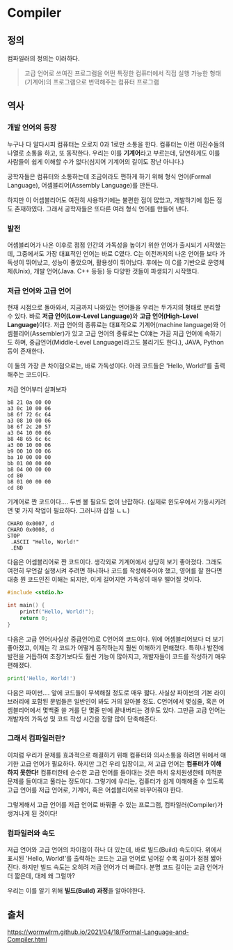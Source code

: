# Compiler

## 정의
<p>컴파일러의 정의는 이러하다.</p>

>고급 언어로 쓰여진 프로그램을 어떤 특정한 컴퓨터에서 직접 실행 가능한 형태(기계어)의 프로그램으로 번역해주는 컴퓨터 프로그램


## 역사

### 개발 언어의 등장

<p>누구나 다 알다시피 컴퓨터는 오로지 0과 1로만 소통을 한다. 컴퓨터는 이런 이진수들의 나열로 소통을 하고, 또 동작한다. 우리는 이를 <b>기계어</b>라고 부르는데, 당연하게도 이를 사람들이 쉽게 이해할 수가 없다(심지어 기계어의 길이도 장난 아니다.) </p>

<p>공학자들은 컴퓨터와 소통하는데 조금이라도 편하게 하기 위해 형식 언어(Formal Language), </<b>어셈블리어(Assembly Language)</b>를 만든다.</p>

<p>하지만 이 어셈블리어도 여전히 사용하기에는 불편한 점이 많았고, 개발하기에 힘든 점도 존재하였다. 그래서 공학자들은 또다른 여러 형식 언어를 만들어 낸다.</p>

### 발전

<p>어셈블리어가 나온 이후로 점점 인간의 가독성을 높이기 위한 언어가 출시되기 시작했는데, 그중에서도 가장 대표적인 언어는 바로 C였다. C는 이전까지의 나온 언어들 보다 가독성이 뛰어났고, 성능이 좋았으며, 활용성이 뛰어났다. 후에는 이 C를 기반으로 운영체제(Unix), 개발 언어(Java. C++ 등등) 등 다양한 것들이 파생되기 시작했다.</p>

### 저급 언어와 고급 언어

<p>현재 시점으로 돌아와서, 지금까지 나와있는 언어들을 우리는 두가지의 형태로 분리할 수 있다. 바로 <b>저급 언어(Low-Level Language)</b>와 <b>고급 언어(High-Level Language)</b>이다. 저급 언어의 종류로는 대표적으로 기계어(machine language)와 어셈블리어(Assembler)가 있고 고급 언어의 종류로는 C(얘는 가끔 저급 언어에 속하기도 하며, 중급언어(Middle-Level Language)라고도 불리기도 한다.), JAVA, Python 등이 존재한다.</p>

<p>이 둘의 가장 큰 차이점으로는, 바로 가독성이다. 아래 코드들은 'Hello, World!'를 출력해주는 코드이다.</p>
<p></p>
<p>저급 언어부터 살펴보자</p>

```machine language
b8 21 0a 00 00
a3 0c 10 00 06
b8 6f 72 6c 64
a3 08 10 00 06
b8 6f 2c 20 57
a3 04 10 00 06
b8 48 65 6c 6c
a3 00 10 00 06
b9 00 10 00 06
ba 10 00 00 00
bb 01 00 00 00
b8 04 00 00 00
cd 80
b8 01 00 00 00
cd 80
```

<p>기계어로 짠 코드이다.... 두번 볼 필요도 없이 난잡하다. (실제로 윈도우에서 가동시키려면 몇 가지 작업이 필요하다. 그러니까 삽질 ㄴㄴ)</p>

```assembly
CHARO 0x0007, d
CHARO 0x0008, d
STOP
 .ASCII "Hello, World!"
 .END
```

<p>다음은 어셈블리어로 짠 코드이다. 생각외로 기계어에서 상당히 보기 좋아졌다. 그래도 여전히 무언갈 실행시켜 주려면 하나하나 코드를 작성해주어야 했고, 영어를 잘 한다면 대충 뭔 코드인진 이해는 되지만, 이게 길어지면 가독성이 매우 떨어질 것이다.</p>

```C
#include <stdio.h>

int main() {
    printf("Hello, World!");
    return 0;
}
```

<p>다음은 고급 언어(사실상 중급언어)로 C언어의 코드이다. 위에 어셈블리어보다 더 보기 좋아졌고, 이제는 각 코드가 어떻게 동작하는지 훨씬 이해하기 편해졌다. 특히나 발전에 발전을 거듭하여 초창기보다도 훨씬 기능이 많아지고, 개발자들이 코드를 작성하기 매우 편해졌다.</p>

```Python
print('Hello, World!')
```

<p>다음은 파이썬.... 앞에 코드들이 무색해질 정도로 매우 짧다. 사실상 파이썬의 기본 라이브러리에 포함된 문법들은 일반인이 봐도 거의 알아볼 정도. C언어에서 몇십줄, 혹은 어셈블리어에서 몇백줄 쓸 거를 단 몇줄 만에 끝내버리는 경우도 있다. 그만큼 고급 언어는 개발자의 가독성 및 코드 작성 시간을 정말 많이 단축해준다.</p>

### 그래서 컴파일러란?

<p>이처럼 우리가 문제를 효과적으로 해결하기 위해 컴퓨터와 의사소통을 하려면 위에서 얘기한 고급 언어가 필요하다. 하지만 그건 우리 입장이고, 저 고급 언어는 <b>컴퓨터가 이해하지 못한다!</b> 컴퓨터한테 순수한 고급 언어를 들이대는 것은 마치 유치원생한테 미적분 문제를 들이대고 풀라는 정도이다. 그렇기에 우리는, 컴퓨터가 쉽게 이해해줄 수 있도록 고급 언어를 저급 언어로, 기계어, 혹은 어셈블리어로 바꾸어줘야 한다.</p>

<p>그렇게해서 고급 언어를 저급 언어로 바꿔줄 수 있는 프로그램, 컴파일러(Compiler)가 생겨나게 된 것이다!</p>

### 컴파일러와 속도
<p>저급 언어와 고급 언어의 차이점이 하나 더 있는데, 바로 빌드(Build) 속도이다. 위에서 표시된 'Hello, World!'를 출력하는 코드는 고급 언어로 넘어갈 수록 길이가 점점 짧아진다. 하지만 빌드 속도는 오히려 저급 언어가 더 빠르다. 분명 코드 길이는 고급 언어가 더 짧은데, 대체 왜 그럴까?</p>

<p>우리는 이를 알기 위해 <b>빌드(Build) 과정</b>을 알아야한다.


## 출처
https://wormwlrm.github.io/2021/04/18/Formal-Language-and-Compiler.html